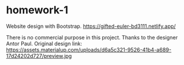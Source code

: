 # homework-1

Website design with Bootstrap.
https://gifted-euler-bd3111.netlify.app/

There is no commercial purpose in this project. 
Thanks to the designer Antor Paul. Original design link:  
https://assets.materialup.com/uploads/d6a5c321-9526-41b4-a689-17d24202d727/preview.jpg
